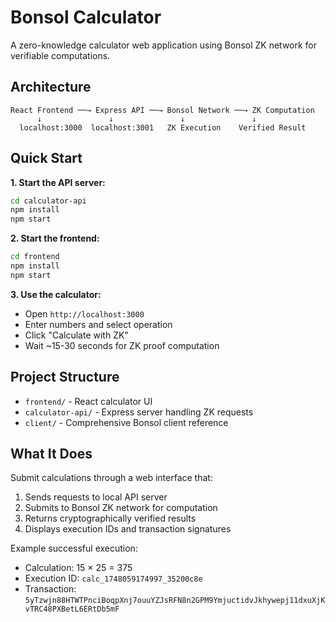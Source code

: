 # Bonsol Calculator

A zero-knowledge calculator web application using Bonsol ZK network for verifiable computations.

## Architecture

```
React Frontend ──→ Express API ──→ Bonsol Network ──→ ZK Computation
      ↓               ↓               ↓               ↓
  localhost:3000  localhost:3001   ZK Execution    Verified Result
```

## Quick Start

**1. Start the API server:**
```bash
cd calculator-api
npm install
npm start
```

**2. Start the frontend:**
```bash
cd frontend  
npm install
npm start
```

**3. Use the calculator:**
- Open `http://localhost:3000`
- Enter numbers and select operation
- Click "Calculate with ZK"
- Wait ~15-30 seconds for ZK proof computation

## Project Structure

- `frontend/` - React calculator UI
- `calculator-api/` - Express server handling ZK requests
- `client/` - Comprehensive Bonsol client reference

## What It Does

Submit calculations through a web interface that:
1. Sends requests to local API server
2. Submits to Bonsol ZK network for computation
3. Returns cryptographically verified results
4. Displays execution IDs and transaction signatures

Example successful execution:
- Calculation: 15 × 25 = 375
- Execution ID: `calc_1748059174997_35200c8e`
- Transaction: `5yTzwjn88HTWTPnciBoqpXnj7ouuYZJsRFN8n2GPM9YmjuctidvJkhywepj11dxuXjKvTRC48PXBetL6ERtDb5mF`
